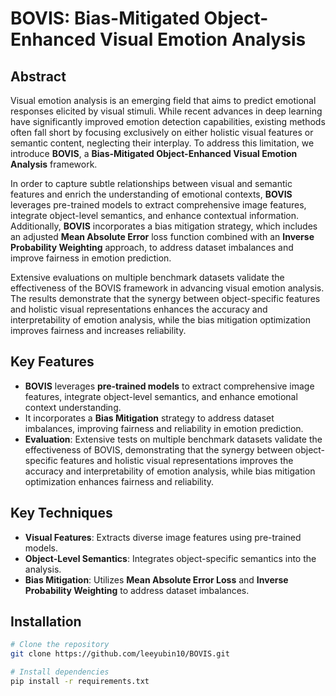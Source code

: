 # BOVIS: Bias-Mitigated Object-Enhanced Visual Emotion Analysis

## Abstract
Visual emotion analysis is an emerging field that aims to predict emotional responses elicited by visual stimuli. While recent advances in deep learning have significantly improved emotion detection capabilities, existing methods often fall short by focusing exclusively on either holistic visual features or semantic content, neglecting their interplay. To address this limitation, we introduce **BOVIS**, a **Bias-Mitigated Object-Enhanced Visual Emotion Analysis** framework. 

In order to capture subtle relationships between visual and semantic features and enrich the understanding of emotional contexts, **BOVIS** leverages pre-trained models to extract comprehensive image features, integrate object-level semantics, and enhance contextual information. Additionally, **BOVIS** incorporates a bias mitigation strategy, which includes an adjusted **Mean Absolute Error** loss function combined with an **Inverse Probability Weighting** approach, to address dataset imbalances and improve fairness in emotion prediction.

Extensive evaluations on multiple benchmark datasets validate the effectiveness of the BOVIS framework in advancing visual emotion analysis. The results demonstrate that the synergy between object-specific features and holistic visual representations enhances the accuracy and interpretability of emotion analysis, while the bias mitigation optimization improves fairness and increases reliability.

## Key Features
- **BOVIS** leverages **pre-trained models** to extract comprehensive image features, integrate object-level semantics, and enhance emotional context understanding.
- It incorporates a **Bias Mitigation** strategy to address dataset imbalances, improving fairness and reliability in emotion prediction.
- **Evaluation**: Extensive tests on multiple benchmark datasets validate the effectiveness of BOVIS, demonstrating that the synergy between object-specific features and holistic visual representations improves the accuracy and interpretability of emotion analysis, while bias mitigation optimization enhances fairness and reliability.

## Key Techniques
- **Visual Features**: Extracts diverse image features using pre-trained models.
- **Object-Level Semantics**: Integrates object-specific semantics into the analysis.
- **Bias Mitigation**: Utilizes **Mean Absolute Error Loss** and **Inverse Probability Weighting** to address dataset imbalances.

## Installation
```bash
# Clone the repository
git clone https://github.com/leeyubin10/BOVIS.git

# Install dependencies
pip install -r requirements.txt
